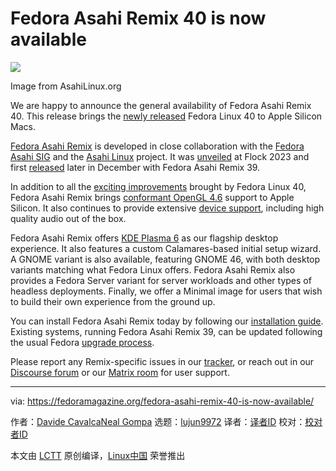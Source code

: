 [#]: subject: "Fedora Asahi Remix 40 is now available"
[#]: via: "https://fedoramagazine.org/fedora-asahi-remix-40-is-now-available/"
[#]: author: "Davide CavalcaNeal Gompa https://fedoramagazine.org/author/dcavalca/https://fedoramagazine.org/author/ngompa/"
[#]: collector: "lujun9972/lctt-scripts-1705972010"
[#]: translator: " "
[#]: reviewer: " "
[#]: publisher: " "
[#]: url: " "

Fedora Asahi Remix 40 is now available
======

![][1]

Image from AsahiLinux.org

We are happy to announce the general availability of Fedora Asahi Remix 40. This release brings the [newly released][2] Fedora Linux 40 to Apple Silicon Macs.

[Fedora Asahi Remix][3] is developed in close collaboration with the [Fedora Asahi SIG][4] and the [Asahi Linux][5] project. It was [unveiled][6] at Flock 2023 and first [released][7] later in December with Fedora Asahi Remix 39.

In addition to all the [exciting improvements][8] brought by Fedora Linux 40, Fedora Asahi Remix brings [conformant OpenGL 4.6][9] support to Apple Silicon. It also continues to provide extensive [device support][10], including high quality audio out of the box.

Fedora Asahi Remix offers [KDE Plasma 6][11] as our flagship desktop experience. It also features a custom Calamares-based initial setup wizard. A GNOME variant is also available, featuring GNOME 46, with both desktop variants matching what Fedora Linux offers. Fedora Asahi Remix also provides a Fedora Server variant for server workloads and other types of headless deployments. Finally, we offer a Minimal image for users that wish to build their own experience from the ground up.

You can install Fedora Asahi Remix today by following our [installation guide][12]. Existing systems, running Fedora Asahi Remix 39, can be updated following the usual Fedora [upgrade process][13].

Please report any Remix-specific issues in our [tracker][14], or reach out in our [Discourse forum][15] or our [Matrix room][16] for user support.

--------------------------------------------------------------------------------

via: https://fedoramagazine.org/fedora-asahi-remix-40-is-now-available/

作者：[Davide CavalcaNeal Gompa][a]
选题：[lujun9972][b]
译者：[译者ID](https://github.com/译者ID)
校对：[校对者ID](https://github.com/校对者ID)

本文由 [LCTT](https://github.com/LCTT/TranslateProject) 原创编译，[Linux中国](https://linux.cn/) 荣誉推出

[a]: https://fedoramagazine.org/author/dcavalca/https://fedoramagazine.org/author/ngompa/
[b]: https://github.com/lujun9972
[1]: https://fedoramagazine.org/wp-content/uploads/2024/05/Fedora_Asahi_remix_40_available-816x345.jpg
[2]: https://fedoramagazine.org/announcing-fedora-linux-40/
[3]: https://fedora-asahi-remix.org/
[4]: https://fedoraproject.org/wiki/SIGs/Asahi
[5]: https://asahilinux.org/
[6]: https://fedoramagazine.org/coming-soon-fedora-for-apple-silicon-macs/
[7]: https://fedoramagazine.org/introducing-fedora-asahi-remix-39/
[8]: https://fedoramagazine.org/whats-new-fedora-workstation-40/
[9]: https://rosenzweig.io/blog/conformant-gl46-on-the-m1.html
[10]: https://asahilinux.org/fedora/#device-support
[11]: https://kde.org/announcements/megarelease/6/
[12]: https://docs.fedoraproject.org/en-US/fedora-asahi-remix/installation/
[13]: https://docs.fedoraproject.org/en-US/quick-docs/upgrading-fedora-new-release/
[14]: https://pagure.io/fedora-asahi/remix-bugs/issues
[15]: https://discussion.fedoraproject.org/c/neighbors/asahi/92
[16]: https://matrix.to/#/#asahi:fedoraproject.org
